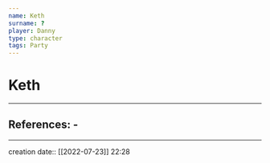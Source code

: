 ```yaml
---
name: Keth
surname: ?
player: Danny
type: character
tags: Party
---
```


# Keth 
___ 
## References: - 
--- 
creation date:: [[2022-07-23]] 22:28